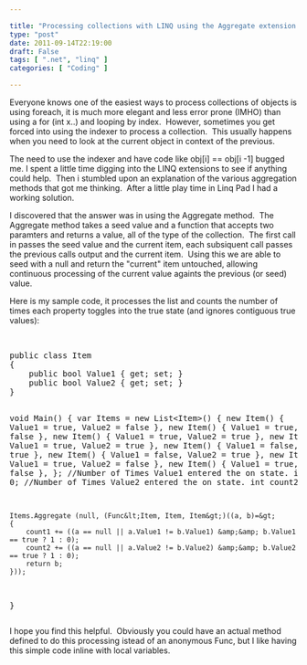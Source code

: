 ```yaml
---

title: "Processing collections with LINQ using the Aggregate extension method"
type: "post"
date: 2011-09-14T22:19:00
draft: False
tags: [ ".net", "linq" ]
categories: [ "Coding" ]

---
```


<p>Everyone knows one of the easiest ways to process collections of objects is using foreach, it is much more elegant and less error prone (IMHO) than using a for (int x..) and looping by index. &nbsp;However, sometimes you get forced into using the indexer to process a collection. &nbsp;This usually happens when you need to look at the current object in context of the previous. &nbsp;</p>
<p>The need to use the indexer and have code like obj[i] == obj[i -1] bugged me. I spent a little time digging into the LINQ extensions to see if anything could help. &nbsp;Then i stumbled upon an explanation of the various aggregation methods that got me thinking. &nbsp;After a little play time in Linq Pad I had a working solution.</p>
<p>I discovered that the answer was in using the Aggregate method. &nbsp;The Aggregate method takes a seed value and a function that accepts two paramters and returns a value, all of the type of the collection. &nbsp;The first call in passes the seed value and the current item, each subsiquent call passes the previous calls output and the current item. &nbsp;Using this we are able to seed with a null and return the "current" item untouched, allowing continuous processing of the current value againts the previous (or seed) value.</p>
<p>Here is my sample code, it processes the list and counts the number of times each property toggles into the true state (and ignores contiguous true values):</p>
<p>&nbsp;</p>
<pre class="brush: c-sharp;">public class Item
{
	public bool Value1 { get; set; }
	public bool Value2 { get; set; }
}

void Main()
{
	var Items = new List&lt;Item&gt;()
	{
		new Item() { Value1 = true, Value2 = false },
		new Item() { Value1 = true, Value2 = false },
		new Item() { Value1 = true, Value2 = true },
		new Item() { Value1 = true, Value2 = true },
		new Item() { Value1 = false, Value2 = true },
		new Item() { Value1 = false, Value2 = true },
		new Item() { Value1 = true, Value2 = false },
		new Item() { Value1 = true, Value2 = false },
	};
        //Number of Times Value1 entered the on state.
	int count1 = 0; 
        //Number of Times Value2 entered the on state.
	int count2 = 0;

	Items.Aggregate (null, (Func&lt;Item, Item, Item&gt;)((a, b)=&gt;
	{
		count1 += ((a == null || a.Value1 != b.Value1) &amp;&amp; b.Value1 == true ? 1 : 0);
		count2 += ((a == null || a.Value2 != b.Value2) &amp;&amp; b.Value2 == true ? 1 : 0);
		return b;
	}));
}</pre>
<p>I hope you find this helpful. &nbsp;Obviously you could have an actual method defined to do this processing istead of an anonymous Func, but I like having this simple code inline with local variables.</p>
